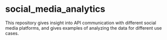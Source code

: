 # social_media_analytics
This repository gives insight into API communication with different social media platforms, and gives examples of analyzing the data for different use cases.
